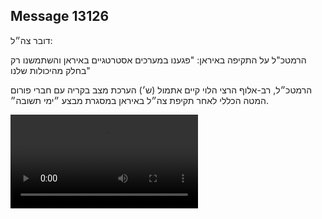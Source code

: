 ## Message 13126

דובר צה״ל: 

הרמטכ"ל על התקיפה באיראן: "פגענו במערכים אסטרטגיים באיראן והשתמשנו רק בחלק מהיכולות שלנו"

הרמטכ״ל, רב-אלוף הרצי הלוי קיים אתמול (ש׳) הערכת מצב בקריה עם חברי פורום המטה הכללי לאחר תקיפת צה״ל באיראן במסגרת מבצע ״ימי תשובה״.

![Video](13126/13126_media.mp4)
